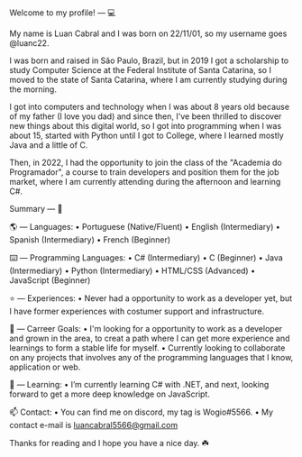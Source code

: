 Welcome to my profile! — 💻

My name is Luan Cabral and I was born on 22/11/01, so my username goes @luanc22.

I was born and raised in São Paulo, Brazil, but in 2019 I got a scholarship to study Computer Science at the Federal Institute of Santa Catarina, so I moved to the state of Santa Catarina, where I am currently studying during the morning.

I got into computers and technology when I was about 8 years old because of my father (I love you dad) and since then, I've been thrilled to discover new things about this digital world, so I got into programming when I was about 15, started with Python until I got to College, where I learned mostly Java and a little of C.

Then, in 2022, I had the opportunity to join the class of the "Academia do Programador", a course to train developers and position them for the job market, where I am currently attending during the afternoon and learning C#.
 
 Summary — 📜
 
 🌎 — Languages:
 • Portuguese (Native/Fluent)
 • English (Intermediary)
 • Spanish (Intermediary)
 • French (Beginner)
 
 ⌨️ — Programming Languages:
 • C# (Intermediary)
 • C (Beginner)
 • Java (Intermediary)
 • Python (Intermediary)
 • HTML/CSS (Advanced)
 • JavaScript (Beginner)
 
 ⭐ — Experiences:
 • Never had a opportunity to work as a developer yet, but I have former experiences with costumer support and infrastructure.
 
 🚀 — Carreer Goals:
 • I'm looking for a opportunity to work as a developer and grown in the area, to creat a path where I can get more experience and learnings to form a stable life for myself.
 • Currently looking to collaborate on any projects that involves any of the programming languages that I know, application or web.
 
 🌱 — Learning:
 • I’m currently learning C# with .NET, and next, looking forward to get a more deep knowledge on JavaScript.
 
 📫 Contact:
 • You can find me on discord, my tag is Wogio#5566.
 • My contact e-mail is luancabral5566@gmail.com
 
 Thanks for reading and I hope you have a nice day. ☘️ 
 
 
